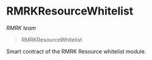 # RMRKResourceWhitelist

*RMRK team*

> RMRKResourceWhitelist

Smart contract of the RMRK Resource whitelist module.





